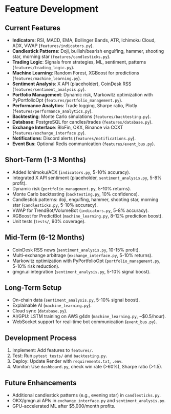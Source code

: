 # Feature Development

## Current Features
- **Indicators**: RSI, MACD, EMA, Bollinger Bands, ATR, Ichimoku Cloud, ADX, VWAP (`features/indicators.py`).
- **Candlestick Patterns**: Doji, bullish/bearish engulfing, hammer, shooting star, morning star (`features/candlesticks.py`).
- **Trading Logic**: Signals from strategies, ML, sentiment, patterns (`features/trading_logic.py`).
- **Machine Learning**: Random Forest, XGBoost for predictions (`features/machine_learning.py`).
- **Sentiment Analysis**: X API (placeholder), CoinDesk RSS (`features/sentiment_analysis.py`).
- **Portfolio Management**: Dynamic risk, Markowitz optimization with PyPortfolioOpt (`features/portfolio_management.py`).
- **Performance Analytics**: Trade logging, Sharpe ratio, Plotly (`features/performance_analytics.py`).
- **Backtesting**: Monte Carlo simulations (`features/backtesting.py`).
- **Database**: PostgreSQL for candles/trades (`features/database.py`).
- **Exchange Interface**: BloFin, OKX, Binance via CCXT (`features/exchange_interface.py`).
- **Notifications**: Discord alerts (`features/notifications.py`).
- **Event Bus**: Optional Redis communication (`features/event_bus.py`).

## Short-Term (1-3 Months)
- Added Ichimoku/ADX (`indicators.py`, 5-10% accuracy).
- Integrated X API sentiment (placeholder, `sentiment_analysis.py`, 5-8% profit).
- Dynamic risk (`portfolio_management.py`, 5-10% returns).
- Monte Carlo backtesting (`backtesting.py`, 10% confidence).
- Candlestick patterns: doji, engulfing, hammer, shooting star, morning star (`candlesticks.py`, 5-10% accuracy).
- VWAP for TrendBot/VolumeBot (`indicators.py`, 5-8% accuracy).
- XGBoost for PredictBot (`machine_learning.py`, 8-12% prediction boost).
- Unit tests (`tests/`, 90% coverage).

## Mid-Term (6-12 Months)
- CoinDesk RSS news (`sentiment_analysis.py`, 10-15% profit).
- Multi-exchange arbitrage (`exchange_interface.py`, 5-10% returns).
- Markowitz optimization with PyPortfolioOpt (`portfolio_management.py`, 5-10% risk reduction).
- gmgn.ai integration (`sentiment_analysis.py`, 5-10% signal boost).

## Long-Term Setup
- On-chain data (`sentiment_analysis.py`, 5-10% signal boost).
- Explainable AI (`machine_learning.py`).
- Cloud sync (`database.py`).
- AI/GPU: LSTM training on AWS g4dn (`machine_learning.py`, ~$0.5/hour).
- WebSocket support for real-time bot communication (`event_bus.py`).

## Development Process
1. Implement: Add features to `features/`.
2. Test: Run `pytest tests/` and `backtesting.py`.
3. Deploy: Update Render with `requirements.txt`, `.env`.
4. Monitor: Use `dashboard.py`, check win rate (>60%), Sharpe ratio (>1.5).

## Future Enhancements
- Additional candlestick patterns (e.g., evening star) in `candlesticks.py`.
- OKX/gmgn.ai APIs in `exchange_interface.py` and `sentiment_analysis.py`.
- GPU-accelerated ML after $5,000/month profits.